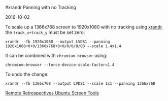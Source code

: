 #xrandr Panning with no Tracking

2016-10-02

<!--- tags: linux -->

To scale up a 1366x768 screen to 1920x1080 with no tracking using [xrandr](https://www.x.org/archive/X11R7.5/doc/man/man1/xrandr.1.html), the `track_x+track_y` must be set zero:

```
xrandr --fb 1920x1080 --output LVDS1 --panning 1920x1080+0+0/1366x768+0+0/0/0/0/00 --scale 1.4x1.4
```

It can be combined with `chromium-browser` using:

```
chromium-browser --force-device-scale-factor=1.4
```

To undo the change:

```
xrandr --fb 1366x768 --output LVDS1 --scale 1x1 --panning 1366x768
```

<ins class='nfooter'><a rel='prev' id='fprev' href='#blog/2016/2016-10-27-Remote-Retrospectives.md'>Remote Retrospectives</a> <a rel='next' id='fnext' href='#blog/2016/2016-08-30-Ubuntu-Screen-Tools.md'>Ubuntu Screen Tools</a></ins>

